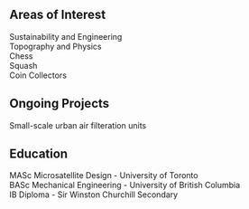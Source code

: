 
## Areas of Interest
Sustainability and Engineering<br>
Topography and Physics<br> 
Chess<br>
Squash <br>
Coin Collectors<br>

## Ongoing Projects
Small-scale urban air filteration units<br>


## Education 
MASc Microsatellite Design - University of Toronto<br>
BASc Mechanical Engineering - University of British Columbia<br>
IB Diploma - Sir Winston Churchill Secondary<br>
